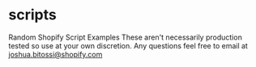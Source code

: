 # scripts
Random Shopify Script Examples
These aren't necessarily production tested so use at your own discretion.
Any questions feel free to email at joshua.bitossi@shopify.com
